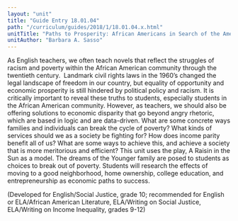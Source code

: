 ```yaml
---
layout: "unit"
title: "Guide Entry 18.01.04"
path: "/curriculum/guides/2018/1/18.01.04.x.html"
unitTitle: "Paths to Prosperity: African Americans in Search of the American Dream"
unitAuthor: "Barbara A. Sasso"
---
```

<main>
 <p>
  As English teachers, we often teach novels that reflect the struggles of racism and poverty within the African American community through the twentieth century.  Landmark civil rights laws in the 1960’s changed the legal landscape of freedom in our country, but equality of opportunity and economic prosperity is still hindered by political policy and racism. It is critically important to reveal these truths to students, especially students in the African American community. However, as teachers, we should also be offering solutions to economic disparity that go beyond angry rhetoric, which are based in logic and are data-driven. What are some concrete ways families and individuals can break the cycle of poverty? What kinds of services should we as a society be fighting for? How does income parity benefit all of us? What are some ways to achieve this, and achieve a society that is more meritorious and efficient? This unit uses the play, A Raisin in the Sun as a model. The dreams of the Younger family are posed to students as choices to break out of poverty. Students will research the effects of moving to a good neighborhood, home ownership, college education, and entrepreneurship as economic paths to success.
 </p>
 <p>
  (Developed for English/Social Justice, grade 10; recommended for English or ELA/African American Literature, ELA/Writing on Social Justice, ELA/Writing on Income Inequality, grades 9-12)
 </p>
</main>
